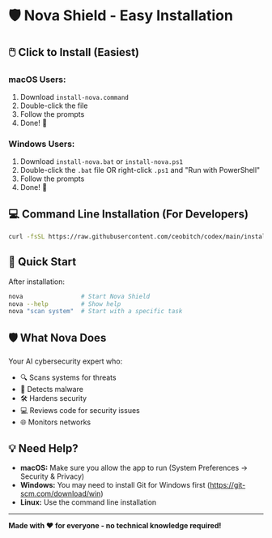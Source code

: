 # 🛡️ Nova Shield - Easy Installation

## 🖱️ **Click to Install (Easiest)**

### **macOS Users:**
1. Download `install-nova.command`
2. Double-click the file
3. Follow the prompts
4. Done! 🎉

### **Windows Users:**
1. Download `install-nova.bat` or `install-nova.ps1`
2. Double-click the `.bat` file OR right-click `.ps1` and "Run with PowerShell"
3. Follow the prompts
4. Done! 🎉

## 💻 **Command Line Installation (For Developers)**

```bash
curl -fsSL https://raw.githubusercontent.com/ceobitch/codex/main/install-nova.sh | bash
```

## 🚀 **Quick Start**

After installation:
```bash
nova                # Start Nova Shield
nova --help         # Show help
nova "scan system"  # Start with a specific task
```

## 🛡️ **What Nova Does**

Your AI cybersecurity expert who:
- 🔍 Scans systems for threats
- 🦠 Detects malware
- 🛠️ Hardens security
- 💻 Reviews code for security issues
- 🌐 Monitors networks

## 💡 **Need Help?**

- **macOS:** Make sure you allow the app to run (System Preferences → Security & Privacy)
- **Windows:** You may need to install Git for Windows first (https://git-scm.com/download/win)
- **Linux:** Use the command line installation

---

**Made with ❤️ for everyone - no technical knowledge required!**
